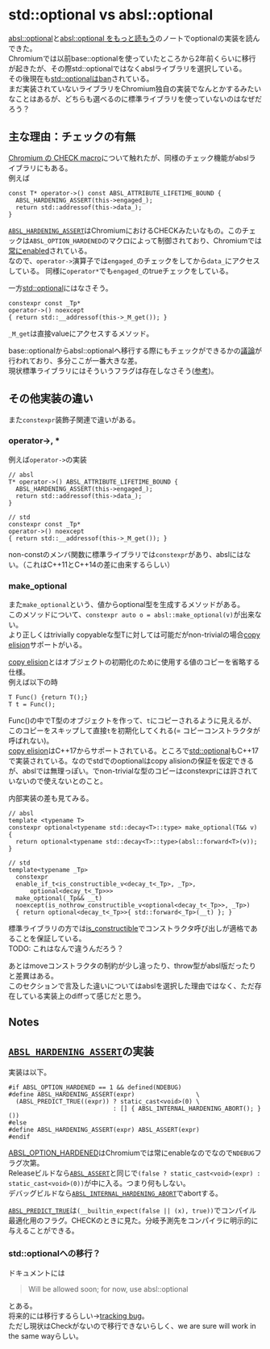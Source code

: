 # std::optional vs absl::optional

[absl::optional](/day63.md)と[absl::optional をもっと読もう](/day64.md)のノートでoptionalの実装を読んできた。  
Chromiumでは以前base::optionalを使っていたところから2年前くらいに移行が起きたが、その際std::optionalではなくabslライブラリを選択している。  
その後現在も[std::optionalはban](https://chromium.googlesource.com/chromium/src/+/HEAD/styleguide/c++/c++-features.md#std_optional-banned)されている。  
まだ実装されていないライブラリをChromium独自の実装でなんとかするみたいなことはあるが、どちらも選べるのに標準ライブラリを使っていないのはなぜだろう？  

## 主な理由：チェックの有無
[Chromium の CHECK macro](/day2.md)について触れたが、同様のチェック機能がabslライブラリにもある。  
例えば
```cpp=
const T* operator->() const ABSL_ATTRIBUTE_LIFETIME_BOUND {
  ABSL_HARDENING_ASSERT(this->engaged_);
  return std::addressof(this->data_);
}
```
[`ABSL_HARDENING_ASSERT`](https://source.chromium.org/chromium/chromium/src/+/main:third_party/abseil-cpp/absl/base/macros.h;l=124;drc=194f3ad7f8c450799f678b273a5bbf50bbb25d23)はChromiumにおけるCHECKみたいなもの。このチェックは`ABSL_OPTION_HARDENED`のマクロによって制御されており、Chromiumでは[常にenabled](https://source.chromium.org/chromium/chromium/src/+/main:third_party/abseil-cpp/absl/base/options.h;l=230;drc=1b23de37a63fada7b318b1a006480d92819106b8)されている。  
なので、`operator->`演算子では`engaged_`のチェックをしてから`data_`にアクセスしている。
同様に`operator*`でも`engaged_`のtrueチェックをしている。  

一方[std::optional](https://github.com/gcc-mirror/gcc/blob/master/libstdc%2B%2B-v3/include/std/optional)にはなさそう。
```cpp=
constexpr const _Tp*
operator->() noexcept
{ return std::__addressof(this->_M_get()); }
```
`_M_get`は直接valueにアクセスするメソッド。  

base::optionalからabsl::optionalへ移行する際にもチェックができるかの[議論](https://groups.google.com/a/chromium.org/g/cxx/c/ucsnOkZhS2c/m/uj-yLnr7AQAJ)が行われており、多分ここが一番大きな差。  
現状標準ライブラリにはそういうフラグは存在しなさそう([参考](https://groups.google.com/a/chromium.org/g/chromium-dev/c/Ik3uKthTPa4))。

## その他実装の違い
また`constexpr`装飾子関連で違いがある。  
### operator->, *
例えば`operator->`の実装
```cpp=
// absl
T* operator->() ABSL_ATTRIBUTE_LIFETIME_BOUND {
  ABSL_HARDENING_ASSERT(this->engaged_);
  return std::addressof(this->data_);
}

// std
constexpr const _Tp*
operator->() noexcept
{ return std::__addressof(this->_M_get()); }
```
non-constのメンバ関数に標準ライブラリでは`constexpr`があり、abslにはない。（これはC++11とC++14の差に由来するらしい）  


### make_optional
また`make_optional`という、値からoptional型を生成するメソッドがある。  
このメソッドについて、`constexpr auto o = absl::make_optional(v)`が出来ない。  
より正しくはtrivially copyableな型Tに対しては可能だがnon-trivialの場合[copy elision](https://cpprefjp.github.io/lang/cpp17/guaranteed_copy_elision.html)サポートがいる。  

[copy elision](https://cpprefjp.github.io/lang/cpp17/guaranteed_copy_elision.html)とはオブジェクトの初期化のために使用する値のコピーを省略する仕様。  
例えば以下の時
```cpp=
T Func() {return T();} 
T t = Func(); 
```
Func()の中でT型のオブジェクトを作って、`t`にコピーされるように見えるが、このコピーをスキップして直接`t`を初期化してくれる(= コピーコンストラクタが呼ばれない)。  
[copy elision](https://cpprefjp.github.io/lang/cpp17/guaranteed_copy_elision.html)はC++17からサポートされている。ところで[std::optional](https://cpprefjp.github.io/reference/optional/optional.html)もC++17で実装されている。なのでstdでのoptionalはcopy alisionの保証を仮定できるが、abslでは無理っぽい。でnon-trivialな型のコピーはconstexprには許されていないので使えないとのこと。  
 
内部実装の差も見てみる。  
```cpp= 
// absl
template <typename T>
constexpr optional<typename std::decay<T>::type> make_optional(T&& v) {
  return optional<typename std::decay<T>::type>(absl::forward<T>(v));
}

// std
template<typename _Tp>
  constexpr
  enable_if_t<is_constructible_v<decay_t<_Tp>, _Tp>,
      optional<decay_t<_Tp>>>
  make_optional(_Tp&& __t)
  noexcept(is_nothrow_constructible_v<optional<decay_t<_Tp>>, _Tp>)
  { return optional<decay_t<_Tp>>{ std::forward<_Tp>(__t) }; }
```
標準ライブラリの方では[is_constructible](https://cpprefjp.github.io/reference/type_traits/is_constructible.html)でコンストラクタ呼び出しが適格であることを保証している。  
TODO: これはなんで違うんだろう？  

あとはmoveコンストラクタの制約が少し違ったり、throw型がabsl版だったりと差異はある。  
このセクションで言及した違いについてはabslを選択した理由ではなく、ただ存在している実装上のdiffって感じだと思う。  

## Notes
## [`ABSL_HARDENING_ASSERT`](https://source.chromium.org/chromium/chromium/src/+/main:third_party/abseil-cpp/absl/base/macros.h;l=124;drc=194f3ad7f8c450799f678b273a5bbf50bbb25d23)の実装
実装は以下。  
```cpp=
#if ABSL_OPTION_HARDENED == 1 && defined(NDEBUG)
#define ABSL_HARDENING_ASSERT(expr)                 \
  (ABSL_PREDICT_TRUE((expr)) ? static_cast<void>(0) \
                             : [] { ABSL_INTERNAL_HARDENING_ABORT(); }())
#else
#define ABSL_HARDENING_ASSERT(expr) ABSL_ASSERT(expr)
#endif
```
[ABSL_OPTION_HARDENED](https://source.chromium.org/chromium/chromium/src/+/main:third_party/abseil-cpp/absl/base/options.h;l=230;drc=1b23de37a63fada7b318b1a006480d92819106b8)はChromiumでは常にenableなのでなので`NDEBUG`フラグ次第。  
Releaseビルドなら[`ABSL_ASSERT`](https://source.chromium.org/chromium/chromium/src/+/main:third_party/abseil-cpp/absl/base/macros.h;l=81;drc=194f3ad7f8c450799f678b273a5bbf50bbb25d23)と同じで`(false ? static_cast<void>(expr) : static_cast<void>(0))`が中に入る。つまり何もしない。  
デバッグビルドなら[`ABSL_INTERNAL_HARDENING_ABORT`](https://source.chromium.org/chromium/chromium/src/+/main:third_party/abseil-cpp/absl/base/macros.h;l=106;drc=194f3ad7f8c450799f678b273a5bbf50bbb25d23)でabortする。  

[`ABSL_PREDICT_TRUE`](https://source.chromium.org/chromium/chromium/src/+/main:third_party/abseil-cpp/absl/base/optimization.h;l=178;drc=65174ec3c5de38fb72fae00cdb1091789056b1b1)は`(__builtin_expect(false || (x), true))`でコンパイル最適化用のフラグ。CHECKのときに見た。分岐予測先をコンパイラに明示的に与えることができる。  

### std::optionalへの移行？
ドキュメントには  
> Will be allowed soon; for now, use absl::optional

とある。  
将来的には移行するらしい->[tracking bug](https://bugs.chromium.org/p/chromium/issues/detail?id=1373619)。  
ただし現状はCheckがないので移行できないらしく、we are sure will work in the same wayらしい。
